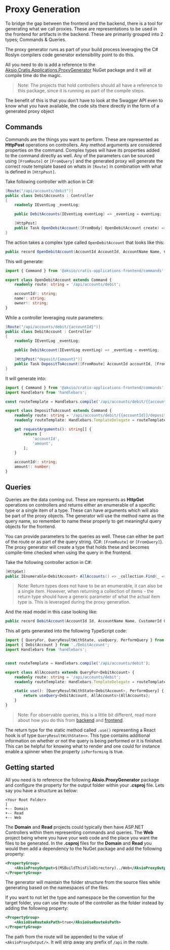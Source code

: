 # Proxy Generation

To bridge the gap between the frontend and the backend, there is a tool for generating what we call proxies.
These are representations to be used in the frontend for artifacts in the backend. These are primarily grouped into 2
types; Commands & Queries.

The proxy generator runs as part of your build process leveraging the C# Roslyn compilers code generator extensibility point
to do this.

All you need to do is add a reference to the [Aksio.Cratis.Applications.ProxyGenerator](https://www.nuget.org/packages/Aksio.Cratis.Applications.ProxyGenerator/) NuGet
package and it will at compile time do the magic.

> Note: The projects that hold controllers should all have a reference to this package, since it is running as part of the
> compile steps.

The benefit of this is that you don't have to look at the Swagger API even to know what you have available, the code sits
there directly in the form of a generated proxy object

## Commands

Commands are the things you want to perform. These are represented as **HttpPost** operations on controllers. Any method arguments
are considered properties on the command. Complex types will have its properties added to the command directly as well.
Any of the parameters can be sourced using `[FromRoute]` or `[FromQuery]` and the generated proxy will generate the correct
route template based on whats in `[Route]` in combination with what is defined in `[HttpPost]`.

Take following controller with action in C#:

```csharp
[Route("/api/accounts/debit")]
public class DebitAccounts : Controller
{
    readonly IEventLog _eventLog;

    public DebitAccounts(IEventLog eventLog) => _eventLog = eventLog;

    [HttpPost]
    public Task OpenDebitAccount([FromBody] OpenDebitAccount create) => _eventLog.Append(create.AccountId, new DebitAccountOpened(create.Name, create.Owner));
}
```

The action takes a complex type called `OpenDebitAccount` that looks like this:

```csharp
public record OpenDebitAccount(AccountId AccountId, AccountName Name, CustomerId Owner);
```

This will generate:

```typescript
import { Command } from '@aksio/cratis-applications-frontend/commands';

export class OpenDebitAccount extends Command {
    readonly route: string = '/api/accounts/debit';

    accountId!: string;
    name!: string;
    owner!: string;
}
```

While a controller leveraging route parameters:

```csharp
[Route("/api/accounts/debit/{accountId}")]
public class DebitAccount : Controller
{
    readonly IEventLog _eventLog;

    public DebitAccount(IEventLog eventLog) => _eventLog = eventLog;

    [HttpPost("deposit/{amount}")]
    public Task DepositToAccount([FromRoute] AccountId accountId, [FromRoute] double amount) => _eventLog.Append(accountId, new DepositToDebitAccountPerformed(amount));
}
```

It will generate into:

```typescript
import { Command } from '@aksio/cratis-applications-frontend/commands';
import Handlebars from 'handlebars';

const routeTemplate = Handlebars.compile('/api/accounts/debit/{{accountId}}/deposit/{{amount}}');

export class DepositToAccount extends Command {
    readonly route: string = '/api/accounts/debit/{{accountId}}/deposit/{{amount}}';
    readonly routeTemplate: Handlebars.TemplateDelegate = routeTemplate;

    get requestArguments(): string[] {
        return [
            'accountId',
            'amount',
        ];
    }

    accountId!: string;
    amount!: number;
}
```

## Queries

Queries are the data coming out. These are represents as **HttpGet** operations on controllers and returns either an enumerable
of a specific type or a single item of a type. These can have arguments which will also be part of the proxy objects. The generator will use the
method name as the query name, so remember to name these properly to get meaningful query objects for the frontend.

You can provide parameters to the queries as well. These can either be part of the route or as part of the query string.
(C#: `[FromRoute]` or `[FromQuery]`). The proxy generator will create a type that holds these and becomes compile-time
checked when using the query in the frontend.

Take the following controller action in C#:

```csharp
[HttpGet]
public IEnumerable<DebitAccount> AllAccounts() => _collection.Find(_ => true).ToList();
```

> Note: Return types does not have to be an enumerable, it can also be a single item. However, when returning a collection
> of items - the return type should have a generic parameter of what the actual item type is. This is leveraged during
> the proxy generation.

And the read model in this case looking like:

```csharp
public record DebitAccount(AccountId Id, AccountName Name, CustomerId Owner, double Balance);
```

This all gets generated into the following TypeScript code:

```typescript
import { QueryFor, QueryResultWithState, useQuery, PerformQuery } from '@aksio/cratis-applications-frontend/queries';
import { DebitAccount } from './DebitAccount';
import Handlebars from 'handlebars';


const routeTemplate = Handlebars.compile('/api/accounts/debit');

export class AllAccounts extends QueryFor<DebitAccount> {
    readonly route: string = '/api/accounts/debit';
    readonly routeTemplate: Handlebars.TemplateDelegate = routeTemplate;

    static use(): [QueryResultWithState<DebitAccount>, PerformQuery] {
        return useQuery<DebitAccount, AllAccounts>(AllAccounts);
    }
}
```

> Note: For observable queries, this is a little bit different, read more about how you do this from [backend](../queries.md) and
> [frontend](./queries.md).

The return type for the static method called `.use()` representing a React hook is of type `QueryResultWithState<>`.
This type contains additional information on whether or not the query is being performed or it is finished. This can be helpful for
knowing what to render and one could for instance enable a spinner when the property `isPerforming` is true.

## Getting started

All you need is to reference the following **Aksio.ProxyGenerator** package and configure the property for the output
folder within your **.csproj** file. Lets say you have a structure as below:

```shell
<Your Root Folder>
|
+-- Domain
+-- Read
+-- Web
```

The **Domain** and **Read** projects could typically then have ASP.NET Controllers within them representing commands and queries.
The **Web** project being where you have your web code and the place you want the files to be generated. In the **.csproj**
files for the **Domain** and **Read** you would then add a dependency to the NuGet package and add the following property:

```xml
<PropertyGroup>
    <AksioProxyOutput>$(MSBuildThisFileDirectory)../Web</AksioProxyOutput>
</PropertyGroup>
```

The generator will maintain the folder structure from the source files while generating based on the namespaces of the files.

If you want to not let the type and namespace be the convention for the target folder, you can use the route of the controller
as the folder instead by adding the following property:

```xml
<PropertyGroup>
    <AksioUseRouteAsPath>true</AksioUseRouteAsPath>
</PropertyGroup>
```

The path from the route will be appended to the value of `<AksioProxyOutput/>`. It will strip away any prefix of `/api` in the route.

